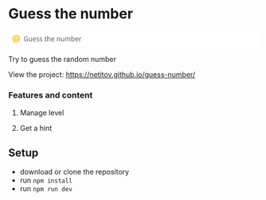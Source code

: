 # Guess the number

![Project image](https://github.com/netitov/guess-number/blob/main/src/assets/img/site-logo.png)

Try to guess the random number

View the project: <https://netitov.github.io/guess-number/>

### Features and content

1. Manage level

2. Get a hint

## Setup

- download or clone the repository
- run ```npm install```
- run ```npm run dev```

